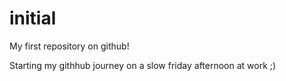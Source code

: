# initial
My first repository on github!


Starting my githhub journey on a slow friday afternoon at work ;)
